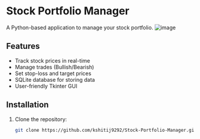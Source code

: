 # Stock Portfolio Manager

A Python-based application to manage your stock portfolio.
![image](https://github.com/user-attachments/assets/3e623115-cc1d-46a7-8a5c-90cc8a8fbada)



## Features
- Track stock prices in real-time
- Manage trades (Bullish/Bearish)
- Set stop-loss and target prices
- SQLite database for storing data
- User-friendly Tkinter GUI

## Installation
1. Clone the repository:
   ```bash
   git clone https://github.com/kshitij9292/Stock-Portfolio-Manager.git
